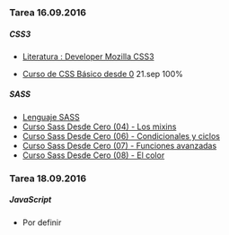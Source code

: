 ### Tarea 16.09.2016

##### CSS3 
* [Literatura : Developer Mozilla CSS3](https://developer.mozilla.org/es/docs/Web/CSS)

* [Curso de CSS Básico desde 0](https://www.youtube.com/playlist?list=PLhSj3UTs2_yU0fGoS1bjpHqky4kCEmTbR)
21.sep 100%

##### SASS 
* [Lenguaje SASS](https://es.wikipedia.org/wiki/Sass_(lenguaje_de_hojas_de_estilo))
* [Curso Sass Desde Cero (04) - Los mixins](https://www.youtube.com/watch?v=vJenUudNTG8&list=PLv6CkzbbGAlW42NRdZxmf7e4tRBMogUXs)
* [Curso Sass Desde Cero (06) - Condicionales y ciclos](https://www.youtube.com/watch?v=NW5ZPgz6Q0w&index=2&list=PLv6CkzbbGAlW42NRdZxmf7e4tRBMogUXs)
* [Curso Sass Desde Cero (07) - Funciones avanzadas](https://www.youtube.com/watch?v=pc83487CHQ4&list=PLv6CkzbbGAlW42NRdZxmf7e4tRBMogUXs&index=3) 
* [Curso Sass Desde Cero (08) - El color](https://www.youtube.com/watch?v=cykPDCcUL4I&index=4&list=PLv6CkzbbGAlW42NRdZxmf7e4tRBMogUXs)


### Tarea 18.09.2016

##### JavaScript
* Por definir

